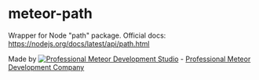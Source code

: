 # meteor-path
Wrapper for Node "path" package.
Official docs:
https://nodejs.org/docs/latest/api/path.html

Made by [![Professional Meteor Development Studio](http://s30.postimg.org/jfno1g71p/jss_xs.png)](http://jssolutionsdev.com) - [Professional Meteor Development Company](http://jssolutionsdev.com)
